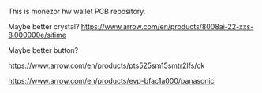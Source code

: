 This is monezor hw wallet PCB repository.


Maybe better crystal?
https://www.arrow.com/en/products/8008ai-22-xxs-8.000000e/sitime

Maybe better button?

https://www.arrow.com/en/products/pts525sm15smtr2lfs/ck

https://www.arrow.com/en/products/evp-bfac1a000/panasonic

